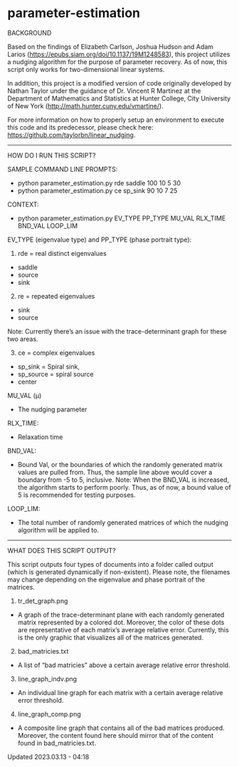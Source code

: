 # parameter-estimation

BACKGROUND

Based on the findings of Elizabeth Carlson, Joshua Hudson and Adam Larios (https://epubs.siam.org/doi/10.1137/19M1248583),
this project utilizes a nudging algorithm for the purpose of parameter recovery. As of now, this script only works for two-dimensional linear systems.

In addition, this project is a modified version of code originally developed by Nathan Taylor
under the guidance of Dr. Vincent R Martinez at the Department of Mathematics and Statistics at Hunter College, City University of New York
(http://math.hunter.cuny.edu/vmartine/).

For more information on how to properly setup an environment to execute this code
and its predecessor, please check here: https://github.com/taylorbn/linear_nudging.


--------------------------------------------------------------------------------------------------


HOW DO I RUN THIS SCRIPT?

SAMPLE COMMAND LINE PROMPTS:
- python parameter_estimation.py rde saddle 100 10 5 30
- python parameter_estimation.py ce sp_sink 90 10 7 25 

CONTEXT: 
- python parameter_estimation.py EV_TYPE PP_TYPE MU_VAL RLX_TIME BND_VAL LOOP_LIM

EV_TYPE (eigenvalue type) and PP_TYPE (phase portrait type):


1. rde = real distinct eigenvalues
- saddle
- source
- sink


2. re = repeated eigenvalues
- sink
- source

Note: Currently there’s an issue with the trace-determinant graph for these two areas.


3. ce =  complex eigenvalues
- sp_sink = Spiral sink, 
- sp_source = spiral source
- center


MU_VAL (µ)
- The nudging parameter

RLX_TIME: 
- Relaxation time

BND_VAL: 
- Bound Val, or the boundaries of which the randomly generated matrix values are pulled from.
Thus, the sample line above would cover a boundary from -5 to 5, inclusive.
Note: When the BND_VAL is increased, the algorithm starts to perform poorly.
Thus, as of now, a bound value of 5 is recommended for testing purposes.  


LOOP_LIM: 
- The total number of randomly generated matrices of which the nudging algorithm will be applied to.


--------------------------------------------------------------------------------------------------


WHAT DOES THIS SCRIPT OUTPUT?

This script outputs four types of documents into a folder called output (which is generated dynamically if non-existent).
Please note, the filenames may change depending on the eigenvalue and phase portrait of the matrices.

1. tr_det_graph.png

- A graph of the trace-determinant plane with each randomly generated matrix represented by a colored dot.
Moreover, the color of these dots are representative of each matrix’s average relative error. Currently, this is the only
graphic that visualizes all of the matrices generated.

2. bad_matricies.txt

- A list of “bad matricies” above a certain average relative error threshold.

3. line_graph_indv.png

- An individual line graph for each matrix with a certain average relative error threshold.

4. line_graph_comp.png

- A composite line graph that contains all of the bad matrices produced. Moreover, the content
found here should mirror that of the content found in bad_matricies.txt.


Updated 2023.03.13 - 04:18
